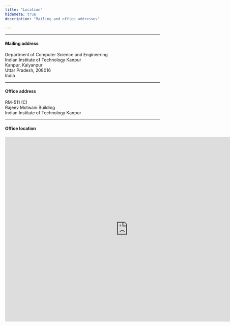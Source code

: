 ```yaml
---
title: "Location"
hidemeta: true
description: "Mailing and office addresses"

---
```


---

#### Mailing address

Department of Computer Science and Engineering\
Indian Institute of Technology Kanpur\
Kanpur, Kalyanpur\
Uttar Pradesh, 208016\
India

---

#### Office address

RM-511 (C)\
Rajeev Motwani Building\
Indian Institute of Technology Kanpur

---

#### Office location

<iframe src="https://www.google.com/maps/embed?pb=!1m18!1m12!1m3!1d1183.30424638691!2d80.23466727984595!3d26.51384475390203!2m3!1f0!2f0!3f0!3m2!1i1024!2i768!4f13.1!3m3!1m2!1s0x399c37022abacba3%3A0x83d6c078e5c1487f!2sComputer%20Science%20%26%20Engineering%20IIT%20Kanpur!5e0!3m2!1sen!2sin!4v1700852655735!5m2!1sen!2sin" width="800" height="600" style="border:0;" allowfullscreen="" loading="lazy" referrerpolicy="no-referrer-when-downgrade"></iframe>

